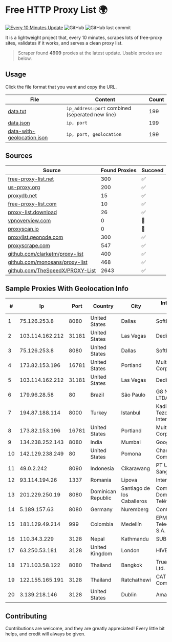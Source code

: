 
# Free HTTP Proxy List 🌍

[![Every 10 Minutes Update](https://github.com/mertguvencli/http-proxy-list/actions/workflows/main.yml/badge.svg?branch=main)](https://github.com/mertguvencli/http-proxy-list/actions/workflows/main.yml)
![GitHub](https://img.shields.io/github/license/mertguvencli/http-proxy-list)
![GitHub last commit](https://img.shields.io/github/last-commit/mertguvencli/http-proxy-list)

It is a lightweight project that, every 10 minutes, scrapes lots of free-proxy sites, validates if it works, and serves a clean proxy list.


> Scraper found **4909** proxies at the latest update. Usable proxies are below.

## Usage

Click the file format that you want and copy the URL.


|File|Content|Count|
|----|-------|-----|
|[data.txt](https://raw.githubusercontent.com/mertguvencli/http-proxy-list/main/proxy-list/data.txt)|`ip_address:port` combined (seperated new line)|199|
|[data.json](https://raw.githubusercontent.com/mertguvencli/http-proxy-list/main/proxy-list/data.json)|`ip, port`|199|
|[data-with-geolocation.json](https://raw.githubusercontent.com/mertguvencli/http-proxy-list/main/proxy-list/data-with-geolocation.json)|`ip, port, geolocation`|199|

## Sources

|Source|Found Proxies|Succeed|
|------|-------------|-------|
|[free-proxy-list.net](https://free-proxy-list.net)|300|✅|
|[us-proxy.org](https://www.us-proxy.org)|200|✅|
|[proxydb.net](http://proxydb.net)|15|✅|
|[free-proxy-list.com](https://free-proxy-list.com/?page=&port=&type%5B%5D=http&type%5B%5D=https&up_time=0&search=Search)|10|✅|
|[proxy-list.download](https://www.proxy-list.download/HTTP)|26|✅|
|[vpnoverview.com](https://vpnoverview.com/privacy/anonymous-browsing/free-proxy-servers)|0|🚫|
|[proxyscan.io](https://www.proxyscan.io)|0|🚫|
|[proxylist.geonode.com](https://proxylist.geonode.com/api/proxy-list?limit=300&page=1&sort_by=lastChecked&sort_type=desc&protocols=http,https)|300|✅|
|[proxyscrape.com](https://api.proxyscrape.com/v2/?request=displayproxies&protocol=http&timeout=10000&country=all&ssl=all&anonymity=all)|547|✅|
|[github.com/clarketm/proxy-list](https://raw.githubusercontent.com/clarketm/proxy-list/master/proxy-list-raw.txt)|400|✅|
|[github.com/monosans/proxy-list](https://raw.githubusercontent.com/monosans/proxy-list/main/proxies/http.txt)|468|✅|
|[github.com/TheSpeedX/PROXY-List](https://raw.githubusercontent.com/TheSpeedX/PROXY-List/master/http.txt)|2643|✅|


## Sample Proxies With Geolocation Info

|#|Ip|Port|Country|City|Internet Service Provider|
|-|--|----|-------|----|-------------------------|
|1|75.126.253.8|8080|United States|Dallas|SoftLayer|
|2|103.114.162.212|31181|United States|Las Vegas|DediPath|
|3|75.126.253.8|8080|United States|Dallas|SoftLayer|
|4|173.82.153.196|16781|United States|Portland|Multacom Corporation|
|5|103.114.162.212|31181|United States|Las Vegas|DediPath|
|6|179.96.28.58|80|Brazil|São Paulo|G8 NETWORKS LTDA|
|7|194.87.188.114|8000|Turkey|Istanbul|Kadir Huseyin Tezcan Nosspeed Internet Teknolojileri|
|8|173.82.153.196|16781|United States|Portland|Multacom Corporation|
|9|134.238.252.143|8080|India|Mumbai|Google LLC|
|10|142.129.238.249|80|United States|Pomona|Charter Communications Inc|
|11|49.0.2.242|8090|Indonesia|Cikarawang|PT Usaha Adi Sanggoro|
|12|93.114.194.26|1337|Romania|Lipova|Interkvm Host SRL|
|13|201.229.250.19|8080|Dominican Republic|Santiago de los Caballeros|Compañía Dominicana de Teléfonos S. A.|
|14|5.189.157.63|8080|Germany|Nuremberg|Contabo GmbH|
|15|181.129.49.214|999|Colombia|Medellín|EPM Telecomunicaciones S.A. E.S.P.|
|16|110.34.3.229|3128|Nepal|Kathmandu|SUBISU C7|
|17|63.250.53.181|3128|United Kingdom|London|HIVELOCITY, Inc.|
|18|171.103.58.122|8080|Thailand|Bangkok|True Internet Co., Ltd.|
|19|122.155.165.191|3128|Thailand|Ratchathewi|CAT Telecom Public Company Limited|
|20|3.139.218.146|3128|United States|Dublin|Amazon.com, Inc.|



## Contributing

Contributions are welcome, and they are greatly appreciated! Every
little bit helps, and credit will always be given.

